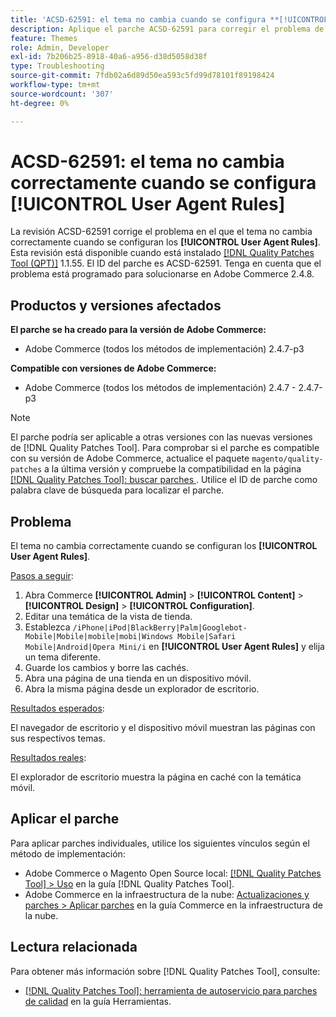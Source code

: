 ```yaml
---
title: 'ACSD-62591: el tema no cambia cuando se configura **[!UICONTROL User Agent Rules]**'
description: Aplique el parche ACSD-62591 para corregir el problema de Adobe Commerce en el que el tema no cambia correctamente cuando se configuran los **[!UICONTROL User Agent Rules]**.
feature: Themes
role: Admin, Developer
exl-id: 7b206b25-8918-40a6-a956-d38d5058d38f
type: Troubleshooting
source-git-commit: 7fdb02a6d89d50ea593c5fd99d78101f89198424
workflow-type: tm+mt
source-wordcount: '307'
ht-degree: 0%

---
```


# ACSD-62591: el tema no cambia correctamente cuando se configura [!UICONTROL User Agent Rules]

La revisión ACSD-62591 corrige el problema en el que el tema no cambia correctamente cuando se configuran los **[!UICONTROL User Agent Rules]**. Esta revisión está disponible cuando está instalado [[!DNL Quality Patches Tool (QPT)]](/help/tools/quality-patches-tool/quality-patches-tool-to-self-serve-quality-patches.md) 1.1.55. El ID del parche es ACSD-62591. Tenga en cuenta que el problema está programado para solucionarse en Adobe Commerce 2.4.8.

## Productos y versiones afectados

**El parche se ha creado para la versión de Adobe Commerce:**
* Adobe Commerce (todos los métodos de implementación) 2.4.7-p3

**Compatible con versiones de Adobe Commerce:**
* Adobe Commerce (todos los métodos de implementación) 2.4.7 - 2.4.7-p3

>[!NOTE]
>
>El parche podría ser aplicable a otras versiones con las nuevas versiones de [!DNL Quality Patches Tool]. Para comprobar si el parche es compatible con su versión de Adobe Commerce, actualice el paquete `magento/quality-patches` a la última versión y compruebe la compatibilidad en la página [[!DNL Quality Patches Tool]: buscar parches &#x200B;](https://experienceleague.adobe.com/tools/commerce-quality-patches/index.html?lang=es). Utilice el ID de parche como palabra clave de búsqueda para localizar el parche.

## Problema

El tema no cambia correctamente cuando se configuran los **[!UICONTROL User Agent Rules]**.

<u>Pasos a seguir</u>:

1. Abra Commerce **[!UICONTROL Admin]** > **[!UICONTROL Content]** > **[!UICONTROL Design]** > **[!UICONTROL Configuration]**.
1. Editar una temática de la vista de tienda.
1. Establezca `/iPhone|iPod|BlackBerry|Palm|Googlebot-Mobile|Mobile|mobile|mobi|Windows Mobile|Safari Mobile|Android|Opera Mini/i` en **[!UICONTROL User Agent Rules]** y elija un tema diferente.
1. Guarde los cambios y borre las cachés.
1. Abra una página de una tienda en un dispositivo móvil.
1. Abra la misma página desde un explorador de escritorio.

<u>Resultados esperados</u>:

El navegador de escritorio y el dispositivo móvil muestran las páginas con sus respectivos temas.

<u>Resultados reales</u>:

El explorador de escritorio muestra la página en caché con la temática móvil.

## Aplicar el parche

Para aplicar parches individuales, utilice los siguientes vínculos según el método de implementación:

* Adobe Commerce o Magento Open Source local: [[!DNL Quality Patches Tool] > Uso](/help/tools/quality-patches-tool/usage.md) en la guía [!DNL Quality Patches Tool].
* Adobe Commerce en la infraestructura de la nube: [Actualizaciones y parches > Aplicar parches](https://experienceleague.adobe.com/docs/commerce-cloud-service/user-guide/develop/upgrade/apply-patches.html?lang=es) en la guía Commerce en la infraestructura de la nube.


## Lectura relacionada

Para obtener más información sobre [!DNL Quality Patches Tool], consulte:

* [[!DNL Quality Patches Tool]: herramienta de autoservicio para parches de calidad](/help/tools/quality-patches-tool/quality-patches-tool-to-self-serve-quality-patches.md) en la guía Herramientas.

